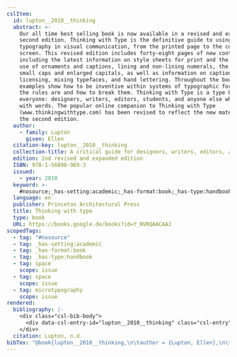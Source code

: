 ```yaml
---
cslItem:
  id: lupton__2010__thinking
  abstract: >-
    Our all time best selling book is now available in a revised and expanded
    second edition. Thinking with Type is the definitive guide to using
    typography in visual communication, from the printed page to the computer
    screen. This revised edition includes forty-eight pages of new content,
    including the latest information on style sheets for print and the web, the
    use of ornaments and captions, lining and non-lining numerals, the use of
    small caps and enlarged capitals, as well as information on captions, font
    licensing, mixing typefaces, and hand lettering. Throughout the book, visual
    examples show how to be inventive within systems of typographic form—what
    the rules are and how to break them. Thinking with Type is a type book for
    everyone: designers, writers, editors, students, and anyone else who works
    with words. The popular online companion to Thinking with Type
    (www.thinkingwithtype.com) has been revised to reflect the new material in
    the second edition.
  author:
    - family: Lupton
      given: Ellen
  citation-key: lupton__2010__thinking
  collection-title: A critical guide for designers, writers, editors, and students
  edition: 2nd revised and expanded edition
  ISBN: 978-1-56898-969-3
  issued:
    - year: 2010
  keyword: >-
    #nosource;_has-setting:academic;_has-format:book;_has-type:handbook;collection::space::space::microtypography
  language: en
  publisher: Princeton Architectural Press
  title: Thinking with type
  type: book
  URL: https://books.google.de/books?id=Y_NVRQAACAAJ
scopedTags:
  - tag: "#nosource"
  - tag: _has-setting:academic
  - tag: _has-format:book
  - tag: _has-type:handbook
  - tag: space
    scope: issue
  - tag: space
    scope: issue
  - tag: microtypography
    scope: issue
rendered:
  bibliography: |-
    <div class="csl-bib-body">
      <div data-csl-entry-id="lupton__2010__thinking" class="csl-entry">Lupton, E. n.d.. <i>Thinking with type</i> (2nd revised and expanded edition). Princeton Architectural Press. https://books.google.de/books?id=Y_NVRQAACAAJ</div>
    </div>
  citation: Lupton, n.d.
bibTex: "@book{lupton__2010__thinking,\n\tauthor = {Lupton, Ellen},\n\tseries = {A critical guide for designers, writers, editors, and students},\n\tedition = {2nd revised and expanded edition},\n\tpublisher = {Princeton Architectural Press},\n\ttitle = {Thinking with type},\n}\n\n"
---
```

